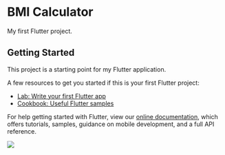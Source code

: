 # BMI Calculator

My first Flutter project.

## Getting Started

This project is a starting point for my Flutter application.

A few resources to get you started if this is your first Flutter project:

- [Lab: Write your first Flutter app](https://flutter.dev/docs/get-started/codelab)
- [Cookbook: Useful Flutter samples](https://flutter.dev/docs/cookbook)

For help getting started with Flutter, view our
[online documentation](https://flutter.dev/docs), which offers tutorials,
samples, guidance on mobile development, and a full API reference.

![](https://github.com/sudathmurari/BMI-Calculatore-using-Flutter/blob/master/BMI%20Calculator.gif?v=4&s=200)
